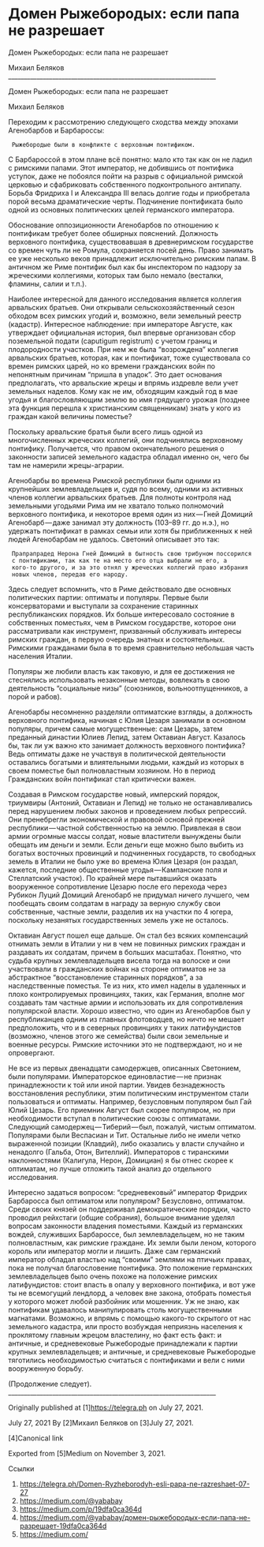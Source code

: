 #   Домен Рыжебородых: если папа не разрешает
  Домен Рыжебородых: если папа не разрешает

   Михаил Беляков
     __________________________________________________________________

Домен Рыжебородых: если папа не разрешает

   Михаил Беляков

   Переходим к рассмотрению следующего сходства между эпохами Агенобарбов
   и Барбароссы:

     Рыжебородые были в конфликте с верховным понтификом.

   С Барбароссой в этом плане всё понятно: мало кто так как он не ладил с
   римскими папами. Этот император, не добившись от понтифика уступок,
   даже не побоялся пойти на разрыв с официальной римской церковью и
   сфабриковать собственного подконтрольного антипапу. Борьба Фридриха I и
   Александра III велась долгие годы и приобретала порой весьма
   драматические черты. Подчинение понтификата было одной из основных
   политических целей германского императора.

   Обоснование оппозиционности Агенобарбов по отношению к понтификам
   требует более обширных пояснений. Должность верховного понтифика,
   существовавшая в древнеримском государстве со времен чуть ли не Ромула,
   сохраняется посей день. Право занимать ее уже несколько веков
   принадлежит исключительно римским папам. В античном же Риме понтифик
   был как бы инспектором по надзору за жреческими коллегиями, которых там
   было немало (весталки, фламины, салии и т.п.).

   Наиболее интересной для данного исследования является коллегия
   арвальских братьев. Они открывали сельскохозяйственный сезон обходом
   всех римских угодий и, возможно, вели земельный реестр (кадастр).
   Интересное наблюдение: при императоре Августе, как утверждает
   официальная история, был впервые организован сбор поземельной подати
   (caputigum registrum) с учетом границ и плодородности участков. При нем
   же была “возрождена” коллегия арвальских братьев, которая, как и
   понтификат, тоже существовала со времен римских царей, но ко времени
   гражданских войн по непонятным причинам “пришла в упадок”. Это дает
   основания предполагать, что арвальские жрецы и впрямь издревле вели
   учет земельных наделов. Кому как не им, обходящим каждый год в мае
   угодья и благословляющим землю во имя грядущего урожая (позднее эта
   функция перешла к христианским священникам) знать у кого из граждан
   какой величины поместье?

   Поскольку арвальские братья были всего лишь одной из многочисленных
   жреческих коллегий, они подчинялись верховному понтифику. Получается,
   что правом окончательного решения о законности записей земельного
   кадастра обладал именно он, чего бы там не намерили жрецы-аграрии.

   Агенобарбы во времена Римской республики были одними из крупнейших
   землевладельцев и, судя по всему, одними из активных членов коллегии
   арвальских братьев. Для полноты контроля над земельными угодьями Рима
   им не хватало только полномочий верховного понтифика, и некоторое время
   один из них — Гней Домиций Агенобарб — даже занимал эту должность
   (103–89 гг. до н.э.), но удержать понтификат в рамках семьи или хотя бы
   приближенных к ней людей Агенобарбам не удалось. Светоний описывает это
   так:

     Прапрапрадед Нерона Гней Домиций в бытность свою трибуном поссорился
     с понтификами, так как те на место его отца выбрали не его, а
     кого-то другого, и за это отнял у жреческих коллегий право избрания
     новых членов, передав его народу.

   Здесь следует вспомнить, что в Риме действовало две основных
   политических партии: оптиматы и популяры. Первые были консерваторами и
   выступали за сохранение старинных республиканских порядков. Их больше
   интересовало состояние в собственных поместьях, чем в Римском
   государстве, которое они рассматривали как инструмент, призванный
   обслуживать интересы римских граждан, в первую очередь знатных и
   состоятельных. Римскими гражданами была в то время сравнительно
   небольшая часть населения Италии.

   Популяры же любили власть как таковую, и для ее достижения не
   стеснялись использовать незаконные методы, вовлекать в свою
   деятельность “социальные низы” (союзников, вольноотпущенников, а порой
   и рабов).

   Агенобарбы несомненно разделяли оптиматские взгляды, а должность
   верховного понтифика, начиная с Юлия Цезаря занимали в основном
   популяры, причем самые могущественные: сам Цезарь, затем преданный
   династии Юлиев Лепид, затем Октавиан Август. Казалось бы, так ли уж
   важно кто занимает должность верховного понтифика? Ведь оптиматы даже
   не участвуя в политической деятельности оставались богатыми и
   влиятельными людьми, каждый из которых в своем поместье был
   полновластным хозяином. Но в период Гражданских войн понтификат стал
   критически важен.

   Создавая в Римском государстве новый, имперский порядок, триумвиры
   (Антоний, Октавиан и Лепид) не только не останавливались перед
   нарушением любых законов и проведением любых репрессий. Они пренебрегли
   экономической и правовой основой прежней республики — частной
   собственностью на землю. Привлекая в свои армии огромные массы солдат,
   новые властители вынуждены были обещать им деньги и земли. Если деньги
   еще можно было выбить из богатых восточных провинций и подчиненных
   государств, то свободных земель в Италии не было уже во времена Юлия
   Цезаря (он раздал, кажется, последние общественные угодья — Кампанские
   поля и Стеллатский участок). По крайней мере пытавшийся оказать
   вооруженное сопротивление Цезарю после его перехода через Рубикон Луций
   Домиций Агенобарб не придумал ничего лучшего, чем пообещать своим
   солдатам в награду за верную службу свои собственные, частные земли,
   разделив их на участки по 4 югера, поскольку незанятых государственных
   земель уже не осталось.

   Октавиан Август пошел еще дальше. Он стал без всяких компенсаций
   отнимать земли в Италии у ни в чем не повинных римских граждан и
   раздавать их солдатам, причем в больших масштабах. Понятно, что судьба
   крупных землевладельцев висела тогда на волоске и они участвовали в
   гражданских войнах на стороне оптиматов не за абстрактное
   “восстановление старинных порядков”, а за наследственные поместья. Те
   из них, кто имел наделы в удаленных и плохо контролируемых провинциях,
   таких, как Германия, вполне мог создавать там частные армии и
   использовать их для сопротивления популярской власти. Хорошо известно,
   что один из Агенобарбов был у республиканцев одним из главных
   флотоводцев, но ничто не мешает предположить, что и в северных
   провинциях у таких латифундистов (возможно, членов этого же семейства)
   были свои земельные и военные ресурсы. Римские источники это не
   подтверждают, но и не опровергают.

   Не все из первых двенадцати самодержцев, описанных Светонием, были
   популярами. Императорское единовластие — не признак принадлежности к
   той или иной партии. Увидев безнадежность восстановления республики,
   этим политическим инструментом стали пользоваться и оптиматы. Например,
   безусловным популяром был Гай Юлий Цезарь. Его приемник Август был
   скорее популяром, но при необходимости вступал в политические союзы с
   оптиматами. Следующий самодержец — Тиберий — был, пожалуй, чистым
   оптиматом. Популярами были Веспасиан и Тит. Остальные либо не имели
   четко выраженной позиции (Клавдий), либо оказались у власти случайно и
   ненадолго (Гальба, Отон, Вителлий). Императоров с тиранскими
   наклонностями (Калигула, Нерон, Домициан) я бы отнес скорее к
   оптиматам, но лучше отложить такой анализ до отдельного исследования.

   Интересно задаться вопросом: “средневековый” император Фридрих
   Барбаросса был оптиматом или популяром? Безусловно, оптиматом. Среди
   своих князей он поддерживал демократические порядки, часто проводил
   рейхстаги (общие собрания), большое внимание уделял вопросам законности
   владения поместьями. Каждый из германских вождей, служивших Барбароссе,
   был землевладельцем, но не таким полновластным, как римские граждане.
   Их земли были леном, которого король или император могли и лишить. Даже
   сам германский император обладал властью над “своими” землями на
   птичьих правах, пока не получал благословение понтифика. Это положение
   германских землевладельцев было очень похоже на положение римских
   латифундистов: стоит впасть в опалу у верховного понтифика, и вот уже
   ты не всемогущий лендлорд, а человек вне закона, отобрать поместья у
   которого может любой разбойник или мошенник. Уж не знаю, как понтификам
   удавалось манипулировать столь могущественными магнатами. Возможно, и
   впрямь с помощью какого-то скрытого от нас земельного кадастра, или
   просто возбуждая неприязнь населения к проклятому главным жрецом
   властелину, но факт есть факт: и античные, и средневековые Рыжебородые
   принадлежали к партии крупных землевладельцев; и античные, и
   средневековые Рыжебородые тяготились необходимостью считаться с
   понтификами и вели с ними вооруженную борьбу.

   (Продолжение следует).
     __________________________________________________________________

   Originally published at [1]https://telegra.ph on July 27, 2021.

<time>July 27, 2021</time>
   By [2]Михаил Беляков on [3]July 27, 2021.

   [4]Canonical link

   Exported from [5]Medium on November 3, 2021.

Ссылки

   1. https://telegra.ph/Domen-Ryzheborodyh-esli-papa-ne-razreshaet-07-27
   2. https://medium.com/@yababay
   3. https://medium.com/p/19dfa0ca364d
   4. https://medium.com/@yababay/домен-рыжебородых-если-папа-не-разрешает-19dfa0ca364d
   5. https://medium.com/
